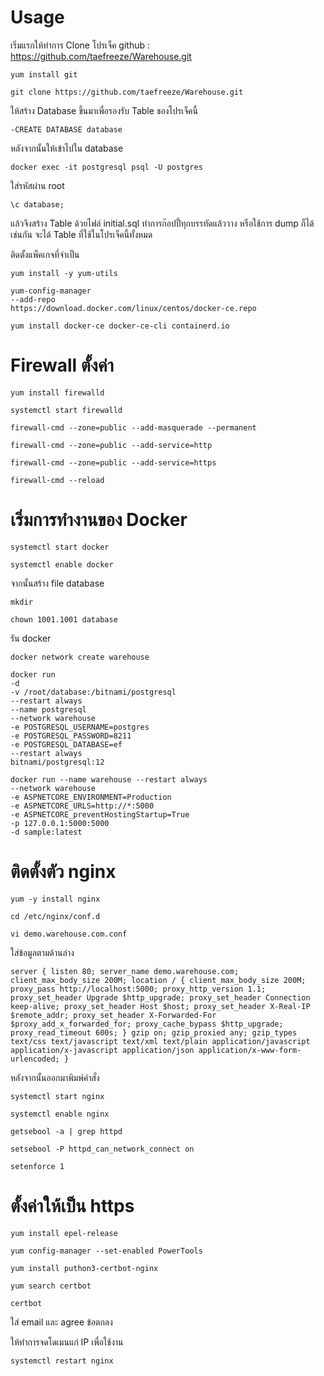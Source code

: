 # Usage

เริ่มแรกให้ทำการ Clone โปรเจ็ค github : https://github.com/taefreeze/Warehouse.git
```
yum install git
```
```
git clone https://github.com/taefreeze/Warehouse.git
```

ให้สร้าง Database ขึ้นมาเพื่อรองรับ Table ของโปรเจ็คนี้
```
-CREATE DATABASE database
```
หลังจากนั้นให้เข้าไปใน database
```
docker exec -it postgresql psql -U postgres 
```
ใส่รหัสผ่าน root
```
\c database;
```
แล้วจึงสร้าง Table ด้วยไฟล์ initial.sql ทำการก๊อปปี้ทุกบรรทัดแล้ววาง หรือใช้การ dump ก็ได้เช่นกัน จะได้ Table ที่ใช้ในโปรเจ็คนี้ทั้งหมด

ติดตั้งแพ็คเกจที่จำเป็น
```
yum install -y yum-utils

yum-config-manager
--add-repo
https://download.docker.com/linux/centos/docker-ce.repo

yum install docker-ce docker-ce-cli containerd.io
```
# Firewall ตั้งค่า
```
yum install firewalld

systemctl start firewalld

firewall-cmd --zone=public --add-masquerade --permanent

firewall-cmd --zone=public --add-service=http

firewall-cmd --zone=public --add-service=https

firewall-cmd --reload
```
# เริ่มการทำงานของ Docker
```
systemctl start docker

systemctl enable docker
```

จากนั้นสร้าง file database
```
mkdir

chown 1001.1001 database
```
รัน docker
```
docker network create warehouse
```
```
docker run
-d
-v /root/database:/bitnami/postgresql
--restart always
--name postgresql
--network warehouse
-e POSTGRESQL_USERNAME=postgres
-e POSTGRESQL_PASSWORD=8211
-e POSTGRESQL_DATABASE=ef
--restart always
bitnami/postgresql:12
```
```
docker run --name warehouse --restart always
--network warehouse
-e ASPNETCORE_ENVIRONMENT=Production
-e ASPNETCORE_URLS=http://*:5000
-e ASPNETCORE_preventHostingStartup=True
-p 127.0.0.1:5000:5000
-d sample:latest
```

# ติดตั้งตัว nginx
```
yum -y install nginx

cd /etc/nginx/conf.d

vi demo.warehouse.com.conf
```
ใส่ข้อมูลตามด้านล่าง
```
server { listen 80; server_name demo.warehouse.com; client_max_body_size 200M; location / { client_max_body_size 200M; proxy_pass http://localhost:5000; proxy_http_version 1.1; proxy_set_header Upgrade $http_upgrade; proxy_set_header Connection keep-alive; proxy_set_header Host $host; proxy_set_header X-Real-IP $remote_addr; proxy_set_header X-Forwarded-For $proxy_add_x_forwarded_for; proxy_cache_bypass $http_upgrade; proxy_read_timeout 600s; } gzip on; gzip_proxied any; gzip_types text/css text/javascript text/xml text/plain application/javascript application/x-javascript application/json application/x-www-form-urlencoded; }
```
หลังจากนั้นออกมาพิมพ์คำสั่ง
```
systemctl start nginx

systemctl enable nginx

getsebool -a | grep httpd

setsebool -P httpd_can_network_connect on

setenforce 1
```
# ตั้งค่าให้เป็น https
```
yum install epel-release

yum config-manager --set-enabled PowerTools

yum install puthon3-certbot-nginx

yum search certbot

certbot
```
ใส่ email และ agree ข้อตกลง

ให้ทำการจดโดเมนแก่ IP เพื่อใช้งาน
```
systemctl restart nginx
```